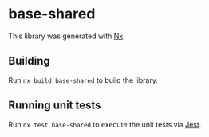 # base-shared

This library was generated with [Nx](https://nx.dev).

## Building

Run `nx build base-shared` to build the library.

## Running unit tests

Run `nx test base-shared` to execute the unit tests via [Jest](https://jestjs.io).
